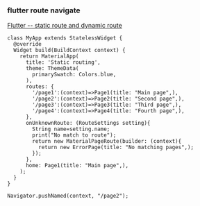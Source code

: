 ###  flutter route navigate


[Flutter -- static route and dynamic route](https://programming.vip/docs/flutter-static-route-and-dynamic-route.html "Flutter -- static route and dynamic route")


 

```
class MyApp extends StatelessWidget {
  @override
  Widget build(BuildContext context) {
    return MaterialApp(
      title: 'Static routing',
      theme: ThemeData(
        primarySwatch: Colors.blue,
      ),
      routes: {
        '/page1':(context)=>Page1(title: "Main page",),
        '/page2':(context)=>Page2(title: "Second page",),
        '/page3':(context)=>Page3(title: "Third page",),
        '/page4':(context)=>Page4(title: "Fourth page",),
      },
      onUnknownRoute: (RouteSettings setting){
        String name=setting.name;
        print("No match to route");
        return new MaterialPageRoute(builder: (context){
          return new ErrorPage(title: "No matching pages",);
        });
      },
      home: Page1(title: "Main page",),
    );
  }
}

Navigator.pushNamed(context, "/page2");

```
